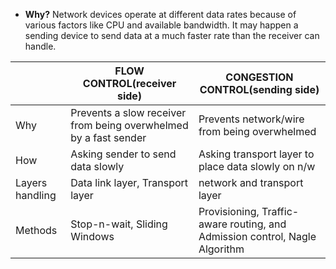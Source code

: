 - **Why?** Network devices operate at different data rates because of various factors like CPU and available bandwidth. It may happen a sending device to send data at a much faster rate than the receiver can handle. 

|| FLOW CONTROL(receiver side) | CONGESTION CONTROL(sending side) |
|---|---|---|
|Why|Prevents a slow receiver from being overwhelmed by a fast sender| Prevents network/wire from being overwhelmed |
|How|Asking sender to send data slowly|Asking transport layer to place data slowly on n/w|
|Layers handling| Data link layer, Transport layer|network and transport layer|
|Methods| Stop-n-wait, Sliding Windows |Provisioning, Traffic-aware routing, and Admission control, Nagle Algorithm|
